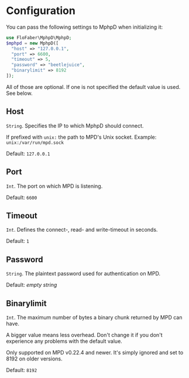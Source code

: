 # Configuration


You can pass the following settings to MphpD when initializing it:
```php
use FloFaber\MphpD\MphpD;
$mphpd = new MphpD([
  "host" => "127.0.0.1",
  "port" => 6600,
  "timeout" => 5,
  "password" => "beetlejuice",
  "binarylimit" => 8192
]);
```

All of those are optional. If one is not specified the default value is used. See below.


## Host

`String`. Specifies the IP to which MphpD should connect.

If prefixed with `unix:` the path to MPD's Unix socket. Example: `unix:/var/run/mpd.sock`

Default: `127.0.0.1`


## Port

`Int`. The port on which MPD is listening.

Default: `6600`


## Timeout

`Int`. Defines the connect-, read- and write-timeout in seconds.

Default: `1`


## Password

`String`. The plaintext password used for authentication on MPD.

Default: *empty string*

## Binarylimit

`Int`. The maximum number of bytes a binary chunk returned by MPD can have.

A bigger value means less overhead. Don't change it if you don't experience any problems with the default value.

Only supported on MPD v0.22.4 and newer. It's simply ignored and set to 8192 on older versions.

Default: `8192`
